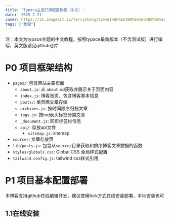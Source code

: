 ```yaml
---
title: 'Typace主题开源配置教程（中文）' 
date: '2025-2-21'
cover: https://ik.imagekit.io/terryzhang/%E5%B1%8F%E5%B9%95%E6%88%AA%E5%9B%BE%202025-04-17%20204625.png
tags: ["教程"]
---
```


注：本文为typace主题的中文教程，按照typace最新版本（不含测试版）进行编写，英文版请见github仓库

# P0 项目框架结构
- `pages/`: 包含网站主要页面
  - `about.js`:   从 `about.md`获取并展示关于页面内容
  - `index.js`:   博客首页，包含博客基本信息
  - `posts/`:   单页面文章存储
  - `archives.js`:   按时间顺序归档文章
  - `tags.js`:   按md表头标签分类文章
  - `_document.js`:   网页标签栏信息
  - `api/`:   存放api文件
    - `sitemap.js`:   sitemap
- `source/`:   文章存放页
- `lib/posts.js`:   包含从`source/`目录获取和排序博客文章数据的函数
- `styles/globals.css`:   Global CSS 全局样式配置
- `tailwind.config.js`:   tailwind css样式引用


# P1 项目基本配置部署
本博客支持github在线编辑开发，建议使用fork方式在线安装部署，本地安装也可
## 1.1在线安装


